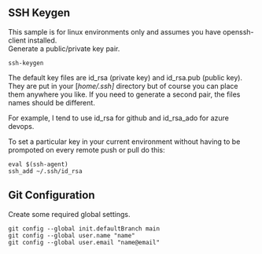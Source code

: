 
## SSH Keygen
This sample is for linux environments only and assumes you have openssh-client installed.  
Generate a public/private key pair. 
```
ssh-keygen
```
The default key files are id_rsa (private key) and id_rsa.pub (public key). They are put in your [_home/.ssh]_ directory but of course you can place them anywhere you like.  If you need to generate a second pair, the files names should be different.   
  
For example, I tend to use id_rsa for github and id_rsa_ado for azure devops.  

To set a particular key in your current environment without having to be prompoted on every remote push or pull do this:  
```
eval $(ssh-agent)
ssh_add ~/.ssh/id_rsa
```

## Git Configuration
Create some required global settings.
```
git config --global init.defaultBranch main
git config --global user.name "name"
git config --global user.email "name@email"
```
